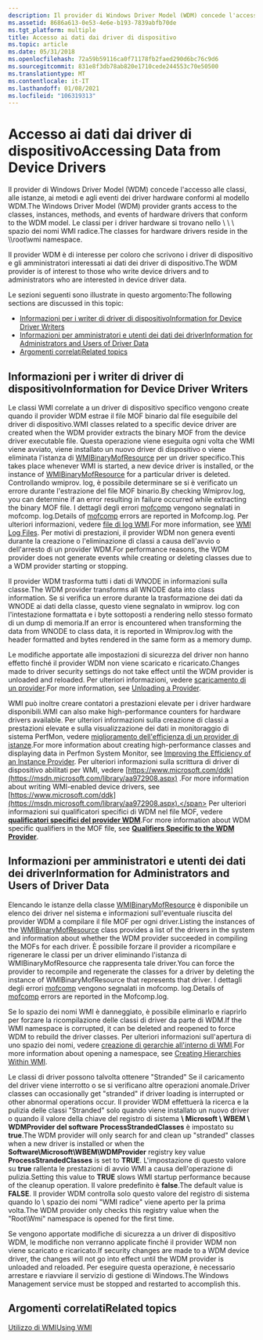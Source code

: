 ```yaml
---
description: Il provider di Windows Driver Model (WDM) concede l'accesso alle classi, alle istanze, ai metodi e agli eventi dei driver hardware conformi al modello WDM.
ms.assetid: 8686a613-0e53-4e6e-b193-7839abfb70de
ms.tgt_platform: multiple
title: Accesso ai dati dai driver di dispositivo
ms.topic: article
ms.date: 05/31/2018
ms.openlocfilehash: 72a59b59116ca0f71178fb2faed290d6bc76c9d6
ms.sourcegitcommit: 831e8f3db78ab820e1710cede244553c70e50500
ms.translationtype: MT
ms.contentlocale: it-IT
ms.lasthandoff: 01/08/2021
ms.locfileid: "106319313"
---
```

# <a name="accessing-data-from-device-drivers"></a><span data-ttu-id="43731-103">Accesso ai dati dai driver di dispositivo</span><span class="sxs-lookup"><span data-stu-id="43731-103">Accessing Data from Device Drivers</span></span>

<span data-ttu-id="43731-104">Il provider di Windows Driver Model (WDM) concede l'accesso alle classi, alle istanze, ai metodi e agli eventi dei driver hardware conformi al modello WDM.</span><span class="sxs-lookup"><span data-stu-id="43731-104">The Windows Driver Model (WDM) provider grants access to the classes, instances, methods, and events of hardware drivers that conform to the WDM model.</span></span> <span data-ttu-id="43731-105">Le classi per i driver hardware si trovano nello \\ \\ \\ spazio dei nomi WMI radice.</span><span class="sxs-lookup"><span data-stu-id="43731-105">The classes for hardware drivers reside in the \\\\root\\wmi namespace.</span></span>

<span data-ttu-id="43731-106">Il provider WDM è di interesse per coloro che scrivono i driver di dispositivo e gli amministratori interessati ai dati dei driver di dispositivo.</span><span class="sxs-lookup"><span data-stu-id="43731-106">The WDM provider is of interest to those who write device drivers and to administrators who are interested in device driver data.</span></span>

<span data-ttu-id="43731-107">Le sezioni seguenti sono illustrate in questo argomento:</span><span class="sxs-lookup"><span data-stu-id="43731-107">The following sections are discussed in this topic:</span></span>

-   [<span data-ttu-id="43731-108">Informazioni per i writer di driver di dispositivo</span><span class="sxs-lookup"><span data-stu-id="43731-108">Information for Device Driver Writers</span></span>](#information-for-device-driver-writers)
-   [<span data-ttu-id="43731-109">Informazioni per amministratori e utenti dei dati dei driver</span><span class="sxs-lookup"><span data-stu-id="43731-109">Information for Administrators and Users of Driver Data</span></span>](#information-for-administrators-and-users-of-driver-data)
-   [<span data-ttu-id="43731-110">Argomenti correlati</span><span class="sxs-lookup"><span data-stu-id="43731-110">Related topics</span></span>](#related-topics)

## <a name="information-for-device-driver-writers"></a><span data-ttu-id="43731-111">Informazioni per i writer di driver di dispositivo</span><span class="sxs-lookup"><span data-stu-id="43731-111">Information for Device Driver Writers</span></span>

<span data-ttu-id="43731-112">Le classi WMI correlate a un driver di dispositivo specifico vengono create quando il provider WDM estrae il file MOF binario dal file eseguibile del driver di dispositivo.</span><span class="sxs-lookup"><span data-stu-id="43731-112">WMI classes related to a specific device driver are created when the WDM provider extracts the binary MOF from the device driver executable file.</span></span> <span data-ttu-id="43731-113">Questa operazione viene eseguita ogni volta che WMI viene avviato, viene installato un nuovo driver di dispositivo o viene eliminata l'istanza di [WMIBinaryMofResource](/windows/desktop/WmiCoreProv/wmibinarymofresource) per un driver specifico.</span><span class="sxs-lookup"><span data-stu-id="43731-113">This takes place whenever WMI is started, a new device driver is installed, or the instance of [WMIBinaryMofResource](/windows/desktop/WmiCoreProv/wmibinarymofresource) for a particular driver is deleted.</span></span> <span data-ttu-id="43731-114">Controllando wmiprov. log, è possibile determinare se si è verificato un errore durante l'estrazione del file MOF binario.</span><span class="sxs-lookup"><span data-stu-id="43731-114">By checking Wmiprov.log, you can determine if an error resulting in failure occurred while extracting the binary MOF file.</span></span> <span data-ttu-id="43731-115">I dettagli degli errori [mofcomp](mofcomp.md) vengono segnalati in mofcomp. log.</span><span class="sxs-lookup"><span data-stu-id="43731-115">Details of [mofcomp](mofcomp.md) errors are reported in Mofcomp.log.</span></span> <span data-ttu-id="43731-116">Per ulteriori informazioni, vedere [file di log WMI](wmi-log-files.md).</span><span class="sxs-lookup"><span data-stu-id="43731-116">For more information, see [WMI Log Files](wmi-log-files.md).</span></span> <span data-ttu-id="43731-117">Per motivi di prestazioni, il provider WDM non genera eventi durante la creazione o l'eliminazione di classi a causa dell'avvio o dell'arresto di un provider WDM.</span><span class="sxs-lookup"><span data-stu-id="43731-117">For performance reasons, the WDM provider does not generate events while creating or deleting classes due to a WDM provider starting or stopping.</span></span>

<span data-ttu-id="43731-118">Il provider WDM trasforma tutti i dati di WNODE in informazioni sulla classe.</span><span class="sxs-lookup"><span data-stu-id="43731-118">The WDM provider transforms all WNODE data into class information.</span></span> <span data-ttu-id="43731-119">Se si verifica un errore durante la trasformazione dei dati da WNODE ai dati della classe, questo viene segnalato in wmiprov. log con l'intestazione formattata e i byte sottoposti a rendering nello stesso formato di un dump di memoria.</span><span class="sxs-lookup"><span data-stu-id="43731-119">If an error is encountered when transforming the data from WNODE to class data, it is reported in Wmiprov.log with the header formatted and bytes rendered in the same form as a memory dump.</span></span>

<span data-ttu-id="43731-120">Le modifiche apportate alle impostazioni di sicurezza del driver non hanno effetto finché il provider WDM non viene scaricato e ricaricato.</span><span class="sxs-lookup"><span data-stu-id="43731-120">Changes made to driver security settings do not take effect until the WDM provider is unloaded and reloaded.</span></span> <span data-ttu-id="43731-121">Per ulteriori informazioni, vedere [scaricamento di un provider](unloading-a-provider.md).</span><span class="sxs-lookup"><span data-stu-id="43731-121">For more information, see [Unloading a Provider](unloading-a-provider.md).</span></span>

<span data-ttu-id="43731-122">WMI può inoltre creare contatori a prestazioni elevate per i driver hardware disponibili.</span><span class="sxs-lookup"><span data-stu-id="43731-122">WMI can also make high-performance counters for hardware drivers available.</span></span> <span data-ttu-id="43731-123">Per ulteriori informazioni sulla creazione di classi a prestazioni elevate e sulla visualizzazione dei dati in monitoraggio di sistema PerfMon, vedere [miglioramento dell'efficienza di un provider di istanze](improving-the-efficiency-of-an-instance-provider.md).</span><span class="sxs-lookup"><span data-stu-id="43731-123">For more information about creating high-performance classes and displaying data in Perfmon System Monitor, see [Improving the Efficiency of an Instance Provider](improving-the-efficiency-of-an-instance-provider.md).</span></span> <span data-ttu-id="43731-124">Per ulteriori informazioni sulla scrittura di driver di dispositivo abilitati per WMI, vedere [https://www.microsoft.com/ddk](https://msdn.microsoft.com/library/aa972908.aspx) .</span><span class="sxs-lookup"><span data-stu-id="43731-124">For more information about writing WMI-enabled device drivers, see [https://www.microsoft.com/ddk](https://msdn.microsoft.com/library/aa972908.aspx).</span></span> <span data-ttu-id="43731-125">Per ulteriori informazioni sui qualificatori specifici di WDM nel file MOF, vedere [**qualificatori specifici del provider WDM**](qualifiers-specific-to-the-wdm-provider.md).</span><span class="sxs-lookup"><span data-stu-id="43731-125">For more information about WDM specific qualifiers in the MOF file, see [**Qualifiers Specific to the WDM Provider**](qualifiers-specific-to-the-wdm-provider.md).</span></span>

## <a name="information-for-administrators-and-users-of-driver-data"></a><span data-ttu-id="43731-126">Informazioni per amministratori e utenti dei dati dei driver</span><span class="sxs-lookup"><span data-stu-id="43731-126">Information for Administrators and Users of Driver Data</span></span>

<span data-ttu-id="43731-127">Elencando le istanze della classe [WMIBinaryMofResource](/windows/desktop/WmiCoreProv/wmibinarymofresource) è disponibile un elenco dei driver nel sistema e informazioni sull'eventuale riuscita del provider WDM a compilare il file MOF per ogni driver.</span><span class="sxs-lookup"><span data-stu-id="43731-127">Listing the instances of the [WMIBinaryMofResource](/windows/desktop/WmiCoreProv/wmibinarymofresource) class provides a list of the drivers in the system and information about whether the WDM provider succeeded in compiling the MOFs for each driver.</span></span> <span data-ttu-id="43731-128">È possibile forzare il provider a ricompilare e rigenerare le classi per un driver eliminando l'istanza di WMIBinaryMofResource che rappresenta tale driver.</span><span class="sxs-lookup"><span data-stu-id="43731-128">You can force the provider to recompile and regenerate the classes for a driver by deleting the instance of WMIBinaryMofResource that represents that driver.</span></span> <span data-ttu-id="43731-129">I dettagli degli errori [mofcomp](mofcomp.md) vengono segnalati in mofcomp. log.</span><span class="sxs-lookup"><span data-stu-id="43731-129">Details of [mofcomp](mofcomp.md) errors are reported in the Mofcomp.log.</span></span>

<span data-ttu-id="43731-130">Se lo spazio dei nomi WMI è danneggiato, è possibile eliminarlo e riaprirlo per forzare la ricompilazione delle classi di driver da parte di WDM.</span><span class="sxs-lookup"><span data-stu-id="43731-130">If the WMI namespace is corrupted, it can be deleted and reopened to force WDM to rebuild the driver classes.</span></span> <span data-ttu-id="43731-131">Per ulteriori informazioni sull'apertura di uno spazio dei nomi, vedere [creazione di gerarchie all'interno di WMI](creating-hierarchies-within-wmi.md).</span><span class="sxs-lookup"><span data-stu-id="43731-131">For more information about opening a namespace, see [Creating Hierarchies Within WMI](creating-hierarchies-within-wmi.md).</span></span>

<span data-ttu-id="43731-132">Le classi di driver possono talvolta ottenere "Stranded" Se il caricamento del driver viene interrotto o se si verificano altre operazioni anomale.</span><span class="sxs-lookup"><span data-stu-id="43731-132">Driver classes can occasionally get "stranded" if driver loading is interrupted or other abnormal operations occur.</span></span> <span data-ttu-id="43731-133">Il provider WDM effettuerà la ricerca e la pulizia delle classi "Stranded" solo quando viene installato un nuovo driver o quando il valore della chiave del registro di sistema **\\ Microsoft \\ WBEM \\ WDMProvider del software** **ProcessStrandedClasses** è impostato su **true**.</span><span class="sxs-lookup"><span data-stu-id="43731-133">The WDM provider will only search for and clean up "stranded" classes when a new driver is installed or when the **Software\\Microsoft\\WBEM\\WDMProvider** registry key value **ProcessStrandedClasses** is set to **TRUE**.</span></span> <span data-ttu-id="43731-134">L'impostazione di questo valore su **true** rallenta le prestazioni di avvio WMI a causa dell'operazione di pulizia.</span><span class="sxs-lookup"><span data-stu-id="43731-134">Setting this value to **TRUE** slows WMI startup performance because of the cleanup operation.</span></span> <span data-ttu-id="43731-135">Il valore predefinito è **false**.</span><span class="sxs-lookup"><span data-stu-id="43731-135">The default value is **FALSE**.</span></span> <span data-ttu-id="43731-136">Il provider WDM controlla solo questo valore del registro di sistema quando lo \\ spazio dei nomi "WMI radice" viene aperto per la prima volta.</span><span class="sxs-lookup"><span data-stu-id="43731-136">The WDM provider only checks this registry value when the "Root\\Wmi" namespace is opened for the first time.</span></span>

<span data-ttu-id="43731-137">Se vengono apportate modifiche di sicurezza a un driver di dispositivo WDM, le modifiche non verranno applicate finché il provider WDM non viene scaricato e ricaricato.</span><span class="sxs-lookup"><span data-stu-id="43731-137">If security changes are made to a WDM device driver, the changes will not go into effect until the WDM provider is unloaded and reloaded.</span></span> <span data-ttu-id="43731-138">Per eseguire questa operazione, è necessario arrestare e riavviare il servizio di gestione di Windows.</span><span class="sxs-lookup"><span data-stu-id="43731-138">The Windows Management service must be stopped and restarted to accomplish this.</span></span>

## <a name="related-topics"></a><span data-ttu-id="43731-139">Argomenti correlati</span><span class="sxs-lookup"><span data-stu-id="43731-139">Related topics</span></span>

<dl> <dt>

[<span data-ttu-id="43731-140">Utilizzo di WMI</span><span class="sxs-lookup"><span data-stu-id="43731-140">Using WMI</span></span>](using-wmi.md)
</dt> </dl>

 

 
